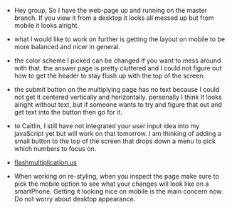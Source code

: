 * Hey group, So I have the web-page up and running on the master branch. If you view it from a desktop it looks all messed up but from mobile it looks alright.

* what I would like to work on further is getting the layout on mobile to be more balanced and nicer in general.

* the color scheme I picked can be changed if you want to mess around with that. the answer page is pretty cluttered and I could not figure out how to get the header to stay flush up with the top of the screen.

* the submit button on the multiplying page has no text because I could not get it centered vertically and horizontally. personally I think It looks alright without text, but if someone wants to try and figure that out and get text into the button then go for it.

* to Caitlin, I still have not integrated your user input idea into my javaScript yet but will work on that tomorrow. I am thinking of adding a small button to the top of the screen that drops down a menu to pick which numbers to focus on.

* <a href="www.flashmultiplication.us">flashmultiplication.us</a>

* When working on re-styling, when you inspect the page make sure to pick the mobile option to see what your changes will look like on a smartPhone. Getting it looking nice on mobile is the main concern now. Do not worry about desktop appearance.
